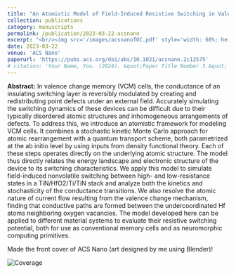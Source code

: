 ```yaml
---
title: "An Atomistic Model of Field-Induced Resistive Switching in Valence Change Memory"
collection: publications
category: manuscripts
permalink: /publication/2023-03-22-acsnano
excerpt: "<br/><img src='/images/acsnanoTOC.pdf' style='width: 60%; height: auto;'>>"
date: 2023-03-22
venue: 'ACS Nano'
paperurl: 'https://pubs.acs.org/doi/abs/10.1021/acsnano.2c12575'
# citation: 'Your Name, You. (2024). &quot;Paper Title Number 3.&quot; <i>GitHub Journal of Bugs</i>. 1(3).'
---
```


**Abstract:** In valence change memory (VCM) cells, the conductance of an insulating switching layer is reversibly modulated by creating and redistributing point defects under an external field. Accurately simulating the switching dynamics of these devices can be difficult due to their typically disordered atomic structures and inhomogeneous arrangements of defects. To address this, we introduce an atomistic framework for modeling VCM cells. It combines a stochastic kinetic Monte Carlo approach for atomic rearrangement with a quantum transport scheme, both parametrized at the ab initio level by using inputs from density functional theory. Each of these steps operates directly on the underlying atomic structure. The model thus directly relates the energy landscape and electronic structure of the device to its switching characteristics. We apply this model to simulate field-induced nonvolatile switching between high- and low-resistance states in a TiN/HfO2/Ti/TiN stack and analyze both the kinetics and stochasticity of the conductance transitions. We also resolve the atomic nature of current flow resulting from the valence change mechanism, finding that conductive paths are formed between the undercoordinated Hf atoms neighboring oxygen vacancies. The model developed here can be applied to different material systems to evaluate their resistive switching potential, both for use as conventional memory cells and as neuromorphic computing primitives.


Made the front cover of ACS Nano (art designed by me using Blender)!

![Coverage](https://manasakani.github.io/images/coverpage.png)
